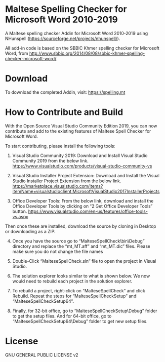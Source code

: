 Maltese Spelling Checker for Microsoft Word 2010-2019
=====================================================

A Maltese spelling checker Addin for Microsoft Word 2010-2019 using NHunspell (https://sourceforge.net/projects/nhunspell/).

All add-in code is based on the SBBIC Khmer spelling checker for Microsoft Word, from http://www.sbbic.org/2014/08/08/sbbic-khmer-spelling-checker-microsoft-word/

Download
========
To download the completed Addin, visit: https://spelling.mt

How to Contribute and Build
==============
With the Open Source Visual Studio Community Edition 2019, you can now contribute and add to the existing features of Maltese Spell Checker for Microsoft Word.

To start contributing, please install the following tools:

1. Visual Studio Community 2019: Download and Install Visual Studio Community 2019 from the below link. https://www.visualstudio.com/products/visual-studio-community-vs

2. Visual Studio Installer Project Extension: Download and Install the Visual Studio Installer Project Extension from the below link. https://marketplace.visualstudio.com/items?itemName=visualstudioclient.MicrosoftVisualStudio2017InstallerProjects

3. Office Developer Tools: From the below link, download and install the Office Developer Tools by clicking on “2 Get Office Developer Tools” button. https://www.visualstudio.com/en-us/features/office-tools-vs.aspx

Then once these are installed, download the source by cloning in Desktop or downloading as a ZIP.

4. Once you have the source go to “MalteseSpellCheck\bin\Debug” directory and replace the “mt_MT.aff” and “mt_MT.dic” files. Please make sure you do not change the file names

5. Double-Click “MalteseSpellCheck.sln” file to open the project in Visual Studio.

6. The solution explorer looks similar to what is shown below. We now would need to rebuild each project in the solution explorer.

7. To rebuild a project, right-click on “MalteseSpellCheck” and click Rebuild. Repeat the steps for “MalteseSpellCheckSetup” and “MalteseSpellCheckSetup64”.

8. Finally, for 32-bit office, go to “MalteseSpellCheckSetup\Debug” folder to get the setup files. And for 64-bit office, go to “MalteseSpellCheckSetup64\Debug” folder to get new setup files.

License
=======
GNU GENERAL PUBLIC LICENSE v2